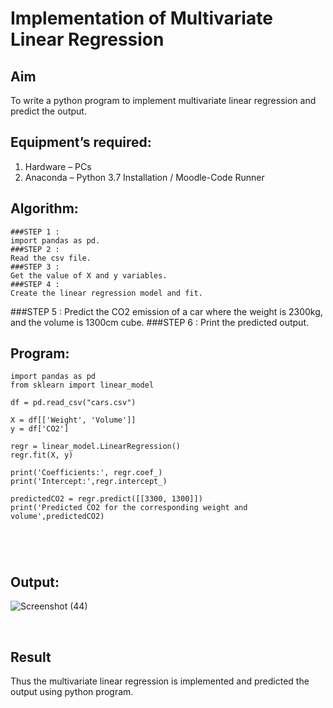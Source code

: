 # Implementation of Multivariate Linear Regression
## Aim
To write a python program to implement multivariate linear regression and predict the output.
## Equipment’s required:
1.	Hardware – PCs
2.	Anaconda – Python 3.7 Installation / Moodle-Code Runner
## Algorithm:
```
###STEP 1 :
import pandas as pd.
###STEP 2 :
Read the csv file.
###STEP 3 :
Get the value of X and y variables.
###STEP 4 :
Create the linear regression model and fit.
```
###STEP 5 :
Predict the CO2 emission of a car where the weight is 2300kg, and the volume is 1300cm
cube.
###STEP 6 :
Print the predicted output.
## Program:
```
import pandas as pd
from sklearn import linear_model

df = pd.read_csv("cars.csv")

X = df[['Weight', 'Volume']]
y = df['CO2']

regr = linear_model.LinearRegression()
regr.fit(X, y)

print('Coefficients:', regr.coef_)
print('Intercept:',regr.intercept_)

predictedCO2 = regr.predict([[3300, 1300]])
print('Predicted CO2 for the corresponding weight and volume',predictedCO2)





```
## Output:

![Screenshot (44)](https://user-images.githubusercontent.com/118787344/214808074-9a555538-9fdb-4a4f-9533-06a4f71d72cf.png)



<br>

## Result
Thus the multivariate linear regression is implemented and predicted the output using python program.
